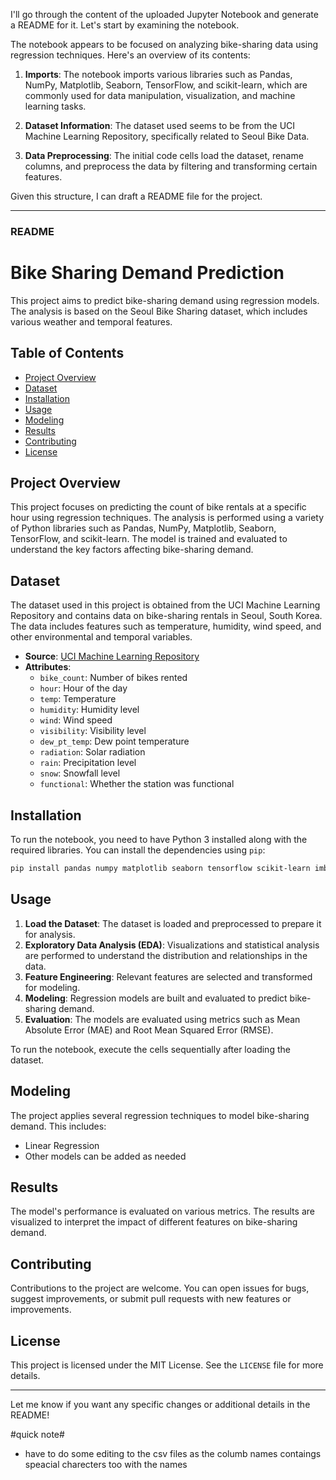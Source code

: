 I'll go through the content of the uploaded Jupyter Notebook and generate a README for it. Let's start by examining the notebook.

The notebook appears to be focused on analyzing bike-sharing data using regression techniques. Here's an overview of its contents:

1. **Imports**: The notebook imports various libraries such as Pandas, NumPy, Matplotlib, Seaborn, TensorFlow, and scikit-learn, which are commonly used for data manipulation, visualization, and machine learning tasks.

2. **Dataset Information**: The dataset used seems to be from the UCI Machine Learning Repository, specifically related to Seoul Bike Data.

3. **Data Preprocessing**: The initial code cells load the dataset, rename columns, and preprocess the data by filtering and transforming certain features.

Given this structure, I can draft a README file for the project.

---

### README

# Bike Sharing Demand Prediction

This project aims to predict bike-sharing demand using regression models. The analysis is based on the Seoul Bike Sharing dataset, which includes various weather and temporal features.

## Table of Contents
- [Project Overview](#project-overview)
- [Dataset](#dataset)
- [Installation](#installation)
- [Usage](#usage)
- [Modeling](#modeling)
- [Results](#results)
- [Contributing](#contributing)
- [License](#license)

## Project Overview

This project focuses on predicting the count of bike rentals at a specific hour using regression techniques. The analysis is performed using a variety of Python libraries such as Pandas, NumPy, Matplotlib, Seaborn, TensorFlow, and scikit-learn. The model is trained and evaluated to understand the key factors affecting bike-sharing demand.

## Dataset

The dataset used in this project is obtained from the UCI Machine Learning Repository and contains data on bike-sharing rentals in Seoul, South Korea. The data includes features such as temperature, humidity, wind speed, and other environmental and temporal variables.

- **Source**: [UCI Machine Learning Repository](http://archive.ics.uci.edu/ml)
- **Attributes**:
  - `bike_count`: Number of bikes rented
  - `hour`: Hour of the day
  - `temp`: Temperature
  - `humidity`: Humidity level
  - `wind`: Wind speed
  - `visibility`: Visibility level
  - `dew_pt_temp`: Dew point temperature
  - `radiation`: Solar radiation
  - `rain`: Precipitation level
  - `snow`: Snowfall level
  - `functional`: Whether the station was functional

## Installation

To run the notebook, you need to have Python 3 installed along with the required libraries. You can install the dependencies using `pip`:

```bash
pip install pandas numpy matplotlib seaborn tensorflow scikit-learn imbalanced-learn
```

## Usage

1. **Load the Dataset**: The dataset is loaded and preprocessed to prepare it for analysis.
2. **Exploratory Data Analysis (EDA)**: Visualizations and statistical analysis are performed to understand the distribution and relationships in the data.
3. **Feature Engineering**: Relevant features are selected and transformed for modeling.
4. **Modeling**: Regression models are built and evaluated to predict bike-sharing demand.
5. **Evaluation**: The models are evaluated using metrics such as Mean Absolute Error (MAE) and Root Mean Squared Error (RMSE).

To run the notebook, execute the cells sequentially after loading the dataset.

## Modeling

The project applies several regression techniques to model bike-sharing demand. This includes:
- Linear Regression
- Other models can be added as needed

## Results

The model's performance is evaluated on various metrics. The results are visualized to interpret the impact of different features on bike-sharing demand.

## Contributing

Contributions to the project are welcome. You can open issues for bugs, suggest improvements, or submit pull requests with new features or improvements.

## License

This project is licensed under the MIT License. See the `LICENSE` file for more details.

---

Let me know if you want any specific changes or additional details in the README!

#quick note#
- have to do some editing to the csv files as the columb names contaings speacial charecters too with the names 
